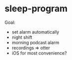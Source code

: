 # sleep-program

Goal: 
* set alarm automatically
* night shift
* morning podcast alarm
* recordings => otter
* iOS for most convenience?
